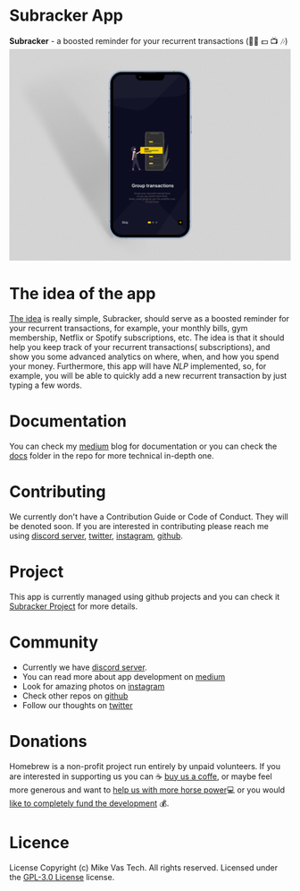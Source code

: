 # Subracker App
**Subracker** - a boosted reminder for your recurrent transactions (🏋️‍♀️ 💵 📺 🎶)
![Subracker Onboarding Screen](/docs/assets/images/subracker_app_onboarding.png)
# The idea of the app
[The idea](https://mikevastech.medium.com/open-source-startup-part-1-the-idea-579457249f0f) is really simple, Subracker, should serve as a boosted reminder for your recurrent transactions, for example, your monthly bills, gym membership, Netflix or Spotify subscriptions, etc. The idea is that it should help you keep track of your recurrent transactions( subscriptions), and show you some advanced analytics on where, when, and how you spend your money. Furthermore, this app will have *NLP* implemented, so, for example, you will be able to quickly add a new recurrent transaction by just typing a few words.
# Documentation
You can check my [medium](https://mikevastech.medium.com/) blog for documentation or you can check the [docs](https://github.com/mikevastech/subracker-app/blob/master/docs) folder in the repo for more technical in-depth one.
# Contributing
We currently don't have a Contribution Guide or Code of Conduct. They will be denoted soon. If you are interested in contributing please reach me using [discord server](https://discord.com/invite/GKR2vjyYg4), [twitter](https://twitter.com/mikevastech), [instagram](https://instagram.com/mikevastech), [github](https://github.com/mikevastech).
# Project
This app is currently managed using github projects and you can check it [Subracker Project](https://github.com/users/mikevastech/projects/3) for more details.
# Community
- Currently we have [discord server](https://discord.com/invite/GKR2vjyYg4). 
- You can read more about app development on [medium](https://mikevastech.medium.com/)
- Look for amazing photos on [instagram](https://instagram.com/mikevastech)
- Check other repos on [github](https://github.com/mikevastech)
- Follow our thoughts  on [twitter](https://twitter.com/mikevastech)
# Donations
Homebrew is a non-profit project run entirely by unpaid volunteers. If you are interested in supporting us you can ☕️ [buy us a coffe](https://buy.stripe.com/4gw16bgzM6Bw1I44gh), or maybe feel more generous and want to [help us with more horse power](https://buy.stripe.com/5kAcOTdnA8JEcmI7su)💻  or you would [like to completely fund the development](https://buy.stripe.com/6oEbKP2IW2lggCYcMP) 💰.
# Licence
License
Copyright (c) Mike Vas Tech. All rights reserved.
Licensed under the [GPL-3.0 License](https://github.com/mikevastech/subracker-app/blob/master/LICENCE) license.